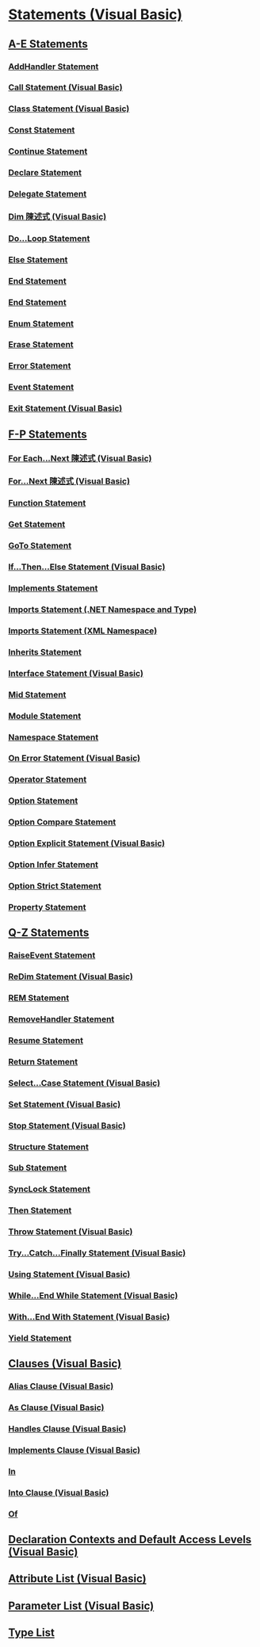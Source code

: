 # [Statements (Visual Basic)](index.md)
## [A-E Statements](TocOutOfQuery)
### [AddHandler Statement](TocOutOfQuery)
### [Call Statement (Visual Basic)](call-statement.md)
### [Class Statement (Visual Basic)](class-statement.md)
### [Const Statement](TocOutOfQuery)
### [Continue Statement](TocOutOfQuery)
### [Declare Statement](declare-statement.md)
### [Delegate Statement](delegate-statement.md)
### [Dim 陳述式 (Visual Basic)](dim-statement.md)
### [Do...Loop Statement](TocOutOfQuery)
### [Else Statement](TocOutOfQuery)
### [End Statement](end-statement.md)
### [End <keyword> Statement](TocOutOfQuery)
### [Enum Statement](TocOutOfQuery)
### [Erase Statement](TocOutOfQuery)
### [Error Statement](error-statement.md)
### [Event Statement](TocOutOfQuery)
### [Exit Statement (Visual Basic)](exit-statement.md)
## [F-P Statements](f-p-statements.md)
### [For Each...Next 陳述式 (Visual Basic)](for-each-next-statement.md)
### [For...Next 陳述式 (Visual Basic)](for-next-statement.md)
### [Function Statement](TocOutOfQuery)
### [Get Statement](TocOutOfQuery)
### [GoTo Statement](TocOutOfQuery)
### [If...Then...Else Statement (Visual Basic)](if-then-else-statement.md)
### [Implements Statement](TocOutOfQuery)
### [Imports Statement (.NET Namespace and Type)](imports-statement-net-namespace-and-type.md)
### [Imports Statement (XML Namespace)](imports-statement-xml-namespace.md)
### [Inherits Statement](TocOutOfQuery)
### [Interface Statement (Visual Basic)](interface-statement.md)
### [Mid Statement](TocOutOfQuery)
### [Module Statement](module-statement.md)
### [Namespace Statement](TocOutOfQuery)
### [On Error Statement (Visual Basic)](on-error-statement.md)
### [Operator Statement](operator-statement.md)
### [Option <keyword> Statement](option-keyword-statement.md)
### [Option Compare Statement](TocOutOfQuery)
### [Option Explicit Statement (Visual Basic)](option-explicit-statement.md)
### [Option Infer Statement](TocOutOfQuery)
### [Option Strict Statement](TocOutOfQuery)
### [Property Statement](property-statement.md)
## [Q-Z Statements](q-z-statements.md)
### [RaiseEvent Statement](raiseevent-statement.md)
### [ReDim Statement (Visual Basic)](redim-statement.md)
### [REM Statement](TocOutOfQuery)
### [RemoveHandler Statement](TocOutOfQuery)
### [Resume Statement](resume-statement.md)
### [Return Statement](TocOutOfQuery)
### [Select...Case Statement (Visual Basic)](select-case-statement.md)
### [Set Statement (Visual Basic)](set-statement.md)
### [Stop Statement (Visual Basic)](stop-statement.md)
### [Structure Statement](structure-statement.md)
### [Sub Statement](TocOutOfQuery)
### [SyncLock Statement](synclock-statement.md)
### [Then Statement](then-statement.md)
### [Throw Statement (Visual Basic)](throw-statement.md)
### [Try...Catch...Finally Statement (Visual Basic)](try-catch-finally-statement.md)
### [Using Statement (Visual Basic)](using-statement.md)
### [While...End While Statement (Visual Basic)](while-end-while-statement.md)
### [With...End With Statement (Visual Basic)](with-end-with-statement.md)
### [Yield Statement](TocOutOfQuery)
## [Clauses (Visual Basic)](clauses.md)
### [Alias Clause (Visual Basic)](alias-clause.md)
### [As Clause (Visual Basic)](as-clause.md)
### [Handles Clause (Visual Basic)](handles-clause.md)
### [Implements Clause (Visual Basic)](implements-clause.md)
### [In](TocOutOfQuery)
### [Into Clause (Visual Basic)](into-clause.md)
### [Of](TocOutOfQuery)
## [Declaration Contexts and Default Access Levels (Visual Basic)](declaration-contexts-and-default-access-levels.md)
## [Attribute List (Visual Basic)](attribute-list.md)
## [Parameter List (Visual Basic)](parameter-list.md)
## [Type List](TocOutOfQuery)
